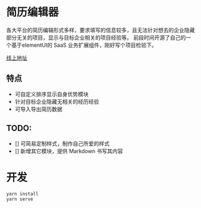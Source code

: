 # 简历编辑器

各大平台的简历编辑形式多样，要求填写的信息较多，且无法针对想去的企业隐藏部分无关的项目，显示与目标企业相关的项目经验等。
前段时间开源了自己的一个基于elementUI的 SaaS 业务扩展组件，刚好写个项目检验下。

[线上地址](https://kwokronny.github.io/generate-resume)

## 特点
- 可自定义排序显示自身优势模块
- 针对目标企业隐藏无相关的经历经验
- 可导入导出简历数据

## TODO:
- [] 可简易定制样式，制作自己所爱的样式
- [] 新增其它模块，提供 Markdown 书写其内容

# 开发
```
yarn install
yarn serve
```